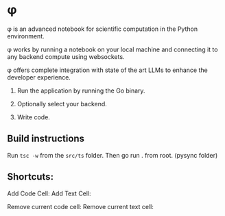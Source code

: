 # φ 

φ is an advanced notebook for scientific computation in the Python environment.

φ  works by running a notebook on your local machine and connecting it to any backend compute using websockets.

φ offers complete integration with state of the art LLMs to enhance the developer experience.


1. Run the application by running the Go binary. 

2. Optionally select your backend. 
   
3. Write code.


## Build instructions

Run `tsc -w` from the `src/ts` folder. 
Then go run . from root. (pysync folder)

## Shortcuts:

Add Code Cell: 
Add Text Cell:

Remove current code cell: 
Remove current text cell:

